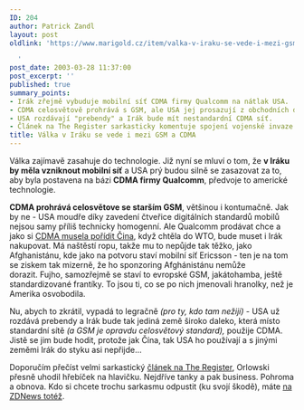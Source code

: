 ```yaml
---
ID: 204
author: Patrick Zandl
layout: post
oldlink: 'https://www.marigold.cz/item/valka-v-iraku-se-vede-i-mezi-gsm-a-cdma

  '
post_date: 2003-03-28 11:37:00
post_excerpt: ''
published: true
summary_points:
- Irák zřejmě vybuduje mobilní síť CDMA firmy Qualcomm na nátlak USA.
- CDMA celosvětově prohrává s GSM, ale USA jej prosazují z obchodních důvodů.
- USA rozdávají "prebendy" a Irák bude mít nestandardní CDMA síť.
- Článek na The Register sarkasticky komentuje spojení vojenské invaze a obchodu.
title: Válka v Iráku se vede i mezi GSM a CDMA
---
```


<p>
Válka zajímavě zasahuje do technologie. Již nyní se mluví o tom, že <STRONG>v Iráku by měla vzniknout mobilní síť</STRONG> a USA prý budou silně se zasazovat za to, aby byla postavena na&#160;bázi <STRONG>CDMA firmy Qualcomm</STRONG>, předvoje to americké technologie. </p>

<p>
<STRONG>CDMA prohrává celosvětove se starším GSM</STRONG>, většinou i kontumačně. Jak by ne - USA moudře díky zavedení čtveřice digitálních standardů mobilů nejsou samy příliš technicky homogenní. Ale Qualcomm prodávat chce a jako si <A href="http://www.mobil.cz/mobilni_komunikace/zpravy-mobilni_komunikace/tero-krizevcine2.html" target=_blank>CDMA musela pořídit Čina</A>, když chtěla do WTO, bude muset i Irák nakupovat. Má naštěstí ropu, takže mu to nepůjde tak těžko, jako Afghanistánu, kde jako na potvoru staví mobilní síť Ericsson - ten je na tom se ziskem tak mizerně, že ho sponzoring Afghánistánu nemůže dorazit.&#160;Fujho, samozřejmě se staví to evropské GSM, jakátohamba, ještě standardizované frantíky. To jsou ti, co se po nich jmenovali hranolky, než je Amerika osvobodila. </p>

<p>
Nu, abych to zkrátil, vypadá to legračně <EM>(pro ty, kdo tam nežijí)</EM> - USA už rozdává prebendy a Irák bude tak jediná země široko daleko, která místo standardní sítě <EM>(a GSM je opravdu celosvětový standard),</EM> použije CDMA. Jistě se jim bude hodit, protože jak Čína, tak USA ho používají a s jinými zeměmi Irák do styku asi nepřijde...</p>

<p>
Doporučím přečíst velmi sarkastický <A href="http://www.theregister.co.uk/content/59/29974.html" target=_blank>článek na The Register</A>, Orlowski přesně uhodil hřebíček na hlavičku. Nejdříve tanky a pak business. Pohroma a obnova. Kdo si chcete trochu sarkasmu odpustit (ku svojí škodě), máte <A href="http://news.zdnet.co.uk/story/0,,t269-s2132617,00.html" target=_blank>na ZDNews totéž</A>. </p>